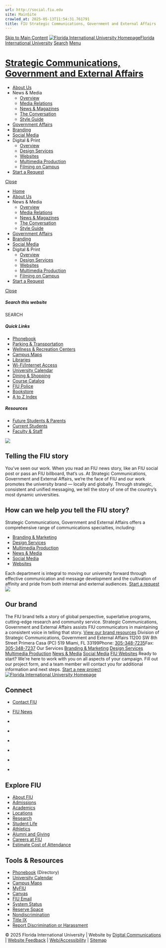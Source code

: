 ```yaml
---
url: http://social.fiu.edu
site: MainSite
crawled_at: 2025-05-13T11:54:31.761791
title: FIU Strategic Communications, Government and External Affairs
---
```


[Skip to Main Content](https://stratcomm.fiu.edu/#main-content)
[![Florida International University Homepage](https://digicdn.fiu.edu/core/_assets/images/logo-top.svg)Florida International University](https://www.fiu.edu/)
[Search](https://stratcomm.fiu.edu/)
[Menu](https://stratcomm.fiu.edu/)
# [Strategic Communications, Government and External Affairs](https://stratcomm.fiu.edu/index.html)
  * [About Us](https://stratcomm.fiu.edu/about-us/index.html)
  * News & Media
    * [Overview](https://stratcomm.fiu.edu/news-media/index.html)
    * [Media Relations](https://stratcomm.fiu.edu/news-media/media-relations/index.html)
    * [News & Magazines](https://stratcomm.fiu.edu/news-media/news-and-communications/index.html)
    * [The Conversation](https://stratcomm.fiu.edu/news-media/the-conversation/index.html)
    * [Style Guide](https://brand.fiu.edu/editorial-styles/style-guide/)
  * [Government Affairs](https://stratcomm.fiu.edu/government-affairs/index.html)
  * [Branding](https://stratcomm.fiu.edu/branding/index.html)
  * [Social Media](https://stratcomm.fiu.edu/social-media/index.html)
  * Digital & Print
    * [Overview](https://stratcomm.fiu.edu/digital-print/index.html)
    * [Design Services](https://stratcomm.fiu.edu/digital-print/design-services/index.html)
    * [Websites](https://stratcomm.fiu.edu/digital-print/websites/index.html)
    * [Multimedia Production](https://stratcomm.fiu.edu/digital-print/multimedia-production/index.html)
    * [Filming on Campus](https://stratcomm.fiu.edu/digital-print/filming-on-campus/index.html)
  * [Start a Request](https://stratcomm.fiu.edu/projects/index.html)


[Close](https://stratcomm.fiu.edu/)
  * [Home](https://stratcomm.fiu.edu/index.html)
  * [About Us](https://stratcomm.fiu.edu/about-us/index.html)
  * News & Media
    * [Overview](https://stratcomm.fiu.edu/news-media/index.html)
    * [Media Relations](https://stratcomm.fiu.edu/news-media/media-relations/index.html)
    * [News & Magazines](https://stratcomm.fiu.edu/news-media/news-and-communications/index.html)
    * [The Conversation](https://stratcomm.fiu.edu/news-media/the-conversation/index.html)
    * [Style Guide](https://brand.fiu.edu/editorial-styles/style-guide/)
  * [Government Affairs](https://stratcomm.fiu.edu/government-affairs/index.html)
  * [Branding](https://stratcomm.fiu.edu/branding/index.html)
  * [Social Media](https://stratcomm.fiu.edu/social-media/index.html)
  * Digital & Print
    * [Overview](https://stratcomm.fiu.edu/digital-print/index.html)
    * [Design Services](https://stratcomm.fiu.edu/digital-print/design-services/index.html)
    * [Websites](https://stratcomm.fiu.edu/digital-print/websites/index.html)
    * [Multimedia Production](https://stratcomm.fiu.edu/digital-print/multimedia-production/index.html)
    * [Filming on Campus](https://stratcomm.fiu.edu/digital-print/filming-on-campus/index.html)
  * [Start a Request](https://stratcomm.fiu.edu/projects/index.html)


[ Close ](https://stratcomm.fiu.edu/)
##### Search this website
SEARCH
##### Quick Links
  * [ Phonebook](https://phonebook.fiu.edu)
  * [ Parking & Transportation](https://parking.fiu.edu/)
  * [ Wellness & Recreation Centers](https://dasa.fiu.edu/all-departments/wellness-recreation-centers/)
  * [ Campus Maps](http://campusmaps.fiu.edu/)
  * [ Libraries](https://library.fiu.edu/)
  * [ Wi-Fi/Internet Access](https://network.fiu.edu/)
  * [ University Calendar](https://calendar.fiu.edu/)
  * [ Dining & Shopping](https://shop.fiu.edu/)
  * [ Course Catalog](https://catalog.fiu.edu/)
  * [ FIU Police](https://police.fiu.edu/)
  * [ Bookstore](https://shop.fiu.edu/retail/barnes-noble/course-materials/)
  * [ A to Z Index](https://www.fiu.edu/atoz/index.html)


##### Resources
  * [ Future Students & Parents](https://www.fiu.edu/information-for/future-students-parents.html)
  * [ Current Students](https://www.fiu.edu/information-for/current-students.html)
  * [ Faculty & Staff](https://www.fiu.edu/information-for/faculty-staff.html)


![](https://stratcomm.fiu.edu/_assets/images/fiu-story.jpg)
## Telling the FIU story
You’ve seen our work. When you read an FIU news story, like an FIU social post or pass an FIU billboard, that’s us. At Strategic Communications, Government and External Affairs, we’re the face of FIU and our work promotes the university brand — locally and globally. Through strategic, consistent and unified messaging, we tell the story of one of the country’s most dynamic universities. 
## How can we help _you_ tell the FIU story?
Strategic Communications, Government and External Affairs offers a comprehensive range of communications specialties, including: 
  * [Branding & Marketing](https://stratcomm.fiu.edu/branding/index.html)
  * [Design Services](https://stratcomm.fiu.edu/digital-print/design-services/index.html)
  * [Multimedia Production](https://stratcomm.fiu.edu/digital-print/multimedia-production/index.html)
  * [News & Media](https://stratcomm.fiu.edu/news-media/index.html)
  * [Social Media](https://stratcomm.fiu.edu/social-media/index.html)
  * [Websites](https://stratcomm.fiu.edu/digital-print/websites/index.html)


Each department is integral to moving our university forward through effective communication and message development and the cultivation of affinity and pride from both internal and external audiences.
[Start a request ](https://stratcomm.fiu.edu/projects/index.html)
![](https://stratcomm.fiu.edu/_assets/images/fiu-graduation.jpg)
## Our brand
The FIU brand tells a story of global perspective, superlative programs, cutting-edge research and community service. Strategic Communications, Government and External Affairs assists FIU communicators in maintaining a consistent voice in telling that story.
[View our brand resources](https://brand.fiu.edu)
Division of Strategic Communications, Government and External Affairs
11200 SW 8th Street Primera Casa (PC) 519 Miami, FL 33199Phone: [305-348-7235](tel:305-348-7235)Fax: [305-348-7237](fax:305-348-7237)
Our Services
[Branding & Marketing](https://stratcomm.fiu.edu/branding/index.html) [Design Services](https://stratcomm.fiu.edu/digital-print/design-services/index.html) [Multimedia Production](https://stratcomm.fiu.edu/digital-print/multimedia-production/index.html) [News & Media](https://stratcomm.fiu.edu/news-media/index.html) [Social Media](https://stratcomm.fiu.edu/social-media/index.html) [FIU Websites](https://stratcomm.fiu.edu/digital-print/websites/index.html)
Ready to start?
We're here to work with you on all aspects of your campaign. Fill out our project form, and a team member will contact you for additional information and next steps.
[Start a new project](https://stratcomm.fiu.edu/projects/index.html)
[ ![Florida International University Homepage](https://digicdn.fiu.edu/core/_assets/images/footer-logo.svg) ](https://www.fiu.edu/)
## Connect
  * [Contact FIU](https://www.fiu.edu/about/contact-us/index.html)
  * [FIU News](https://news.fiu.edu/)


  * [](https://www.instagram.com/fiuinstagram/)
  * [](https://www.linkedin.com/school/florida-international-university/)
  * [](https://www.facebook.com/floridainternational)
  * [](https://twitter.com/fiu)
  * [](https://www.youtube.com/user/FloridaInternational)
  * [](https://flickr.com/photos/fiu)


## Explore FIU
  * [About FIU](https://www.fiu.edu/about/index.html)
  * [Admissions](https://www.fiu.edu/admissions/index.html)
  * [Academics](https://www.fiu.edu/academics/index.html)
  * [Locations](https://www.fiu.edu/locations/index.html)
  * [Research](https://www.fiu.edu/research/index.html)
  * [Student Life](https://www.fiu.edu/student-life/index.html)
  * [Athletics](https://www.fiu.edu/athletics/index.html)
  * [Alumni and Giving](https://www.fiu.edu/alumni-and-giving/index.html)
  * [Careers at FIU](https://hr.fiu.edu/careers/)
  * [Estimate Cost of Attendance](https://onestop.fiu.edu/finances/estimate-your-costs/)


## Tools & Resources
  * [Phonebook](https://phonebook.fiu.edu) (Directory)
  * [University Calendar](https://calendar.fiu.edu/)
  * [Campus Maps](https://campusmaps.fiu.edu/)
  * [MyFIU](https://my.fiu.edu/)
  * [Canvas](https://canvas.fiu.edu)
  * [FIU Email](http://mail.fiu.edu/)
  * [System Status](https://fiu.service-now.com/sp?id=services_status)
  * [Reserve Space](https://centralreservations.fiu.edu/)
  * [Nondiscrimination](https://ace.fiu.edu/civil-rights/harassment-and-discrimination/)
  * [Title IX](https://ace.fiu.edu/title-ix/)
  * [Report Discrimination or Harassment](https://report.fiu.edu/)


© 2025 Florida International University  | Website by [Digital Communications](https://stratcomm.fiu.edu/digital-print/websites/) | [Website Feedback](https://webforms.fiu.edu/view.php?id=370774&element_5=https://stratcomm.fiu.edu/) | [Web/Accessibility](https://accessibility.fiu.edu/) | [Sitemap](https://stratcomm.fiu.edu/sitemap.html)
